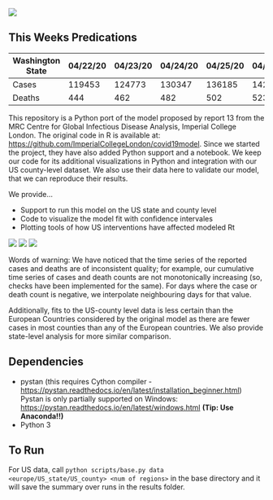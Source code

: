![](https://github.com/JieYingWu/COVID-19_US_County-level_Summaries/blob/master/npi-model/results/plots/states.gif)
## This Weeks Predications

| Washington State | 04/22/20 | 04/23/20 | 04/24/20 | 04/25/20 | 04/26/20 | 04/27/20 | 04/28/20 |
| --- | --- | --- | --- | --- | --- | --- | --- |
| Cases |  119453  |  124773  |  130347  |  136185  |  142303  |  148713  |  155432  |
| Deaths |  444  |  462  |  482  |  502  |  523  |  545  |  568  |

This repository is a Python port of the model proposed by report 13 from the MRC Centre for Global Infectious Disease Analysis, Imperial College London. The original code in R is available at: https://github.com/ImperialCollegeLondon/covid19model. Since we started the project, they have also added Python support and a notebook. We keep our code for its additional visualizations in Python and integration with our US county-level dataset. We also use their data here to validate our model, that we can reproduce their results. 

We provide...
* Support to run this model on the US state and county level
* Code to visualize the model fit with confidence intervales
* Plotting tools of how US interventions have affected modeled Rt

![](https://github.com/JieYingWu/COVID-19_US_County-level_Summaries/blob/master/npi-model/results/plots/usa/deaths53000.jpg)
![](https://github.com/JieYingWu/COVID-19_US_County-level_Summaries/blob/master/npi-model/results/plots/usa/infections53000.jpg)
![](https://github.com/JieYingWu/COVID-19_US_County-level_Summaries/blob/master/npi-model/results/plots/usa_interventions/Rt_state_53000.png)


Words of warning: We have noticed that the time series of the reported cases and deaths are of inconsistent quality; for example, our cumulative time series of cases and death counts are not monotonically increasing (so, checks have been implemented for the same). For days where the case or death count is negative, we interpolate neighbouring days for that value.

Additionally, fits to the US-county level data is less certain than the European Countries considered by the original model as there are fewer cases in most counties than any of the European countries. We also provide state-level analysis for more similar comparison. 

## Dependencies
* pystan (this requires Cython compiler - https://pystan.readthedocs.io/en/latest/installation_beginner.html)
Pystan is only partially supported on Windows: https://pystan.readthedocs.io/en/latest/windows.html **(Tip: Use Anaconda!!)**
* Python 3

## To Run
For US data, call `python scripts/base.py data <europe/US_state/US_county> <num of regions>` in the base directory and it will save the summary over runs in the results folder.
